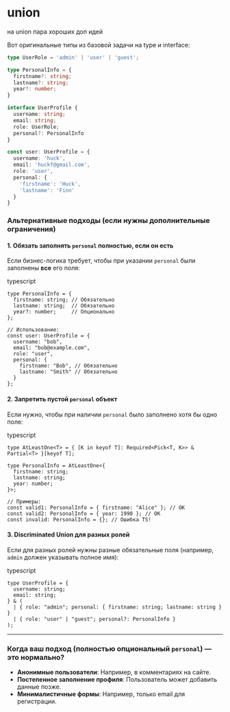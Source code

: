 # union

на union пара хороших доп идей

Вот оригинальные типы из базовой задачи на type и interface:

```typescript
type UserRole = 'admin' | 'user' | 'guest';

type PersonalInfo = {
  firstname?: string;
  lastname?: string;
  year?: number;
}

interface UserProfile {
  username: string;
  email: string;
  role: UserRole;
  personal?: PersonalInfo
}

const user: UserProfile = {
  username: 'huck',
  email: 'huckf@gmail.com',
  role: 'user',
  personal: {
    'firstname': 'Huck',
    'lastname': 'Finn'
  }
}
```



### **Альтернативные подходы (если нужны дополнительные ограничения)**

#### 1. **Обязать заполнять `personal` полностью, если он есть**

Если бизнес-логика требует, чтобы при указании `personal` были заполнены **все** его поля:

typescript

```
type PersonalInfo = {
  firstname: string; // Обязательно
  lastname: string;  // Обязательно
  year?: number;     // Опционально
};

// Использование:
const user: UserProfile = {
  username: "bob",
  email: "bob@example.com",
  role: "user",
  personal: { 
    firstname: "Bob", // Обязательно
    lastname: "Smith" // Обязательно
  }
};
```

#### 2. **Запретить пустой `personal` объект**

Если нужно, чтобы при наличии `personal` было заполнено хотя бы одно поле:

typescript

```
type AtLeastOne<T> = { [K in keyof T]: Required<Pick<T, K>> & Partial<T> }[keyof T];

type PersonalInfo = AtLeastOne<{
  firstname: string;
  lastname: string;
  year: number;
}>;

// Примеры:
const valid1: PersonalInfo = { firstname: "Alice" }; // OK
const valid2: PersonalInfo = { year: 1990 }; // OK
const invalid: PersonalInfo = {}; // Ошибка TS!
```

#### 3. **Discriminated Union для разных ролей**

Если для разных ролей нужны разные обязательные поля (например, `admin` должен указывать полное имя):

typescript

```
type UserProfile = {
  username: string;
  email: string;
} & (
  | { role: "admin"; personal: { firstname: string; lastname: string } }
  | { role: "user" | "guest"; personal?: PersonalInfo }
);
```

------

### **Когда ваш подход (полностью опциональный `personal`) — это нормально?**

- **Анонимные пользователи**: Например, в комментариях на сайте.
- **Постепенное заполнение профиля**: Пользователь может добавить данные позже.
- **Минималистичные формы**: Например, только email для регистрации.